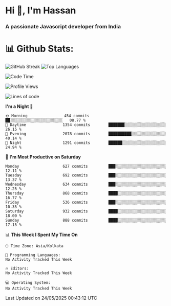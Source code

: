 # Hi 👋, I'm Hassan
### A passionate Javascript developer from India


# 📊 Github Stats:
![GitHub Streak](https://github-readme-streak-stats.herokuapp.com/?user=codeblooded47&theme=dracula&hide_border=false)
![Top Languages](https://github-readme-stats.vercel.app/api/top-langs/?username=codeblooded47&layout=compact&theme=dracula)



<!--START_SECTION:waka-->
![Code Time](http://img.shields.io/badge/Code%20Time-883%20hrs%201%20min-blue)

![Profile Views](http://img.shields.io/badge/Profile%20Views-0-blue)

![Lines of code](https://img.shields.io/badge/From%20Hello%20World%20I%27ve%20Written-23.9%20million%20lines%20of%20code-blue)

**I'm a Night 🦉** 

```text
🌞 Morning                454 commits         ██░░░░░░░░░░░░░░░░░░░░░░░   08.77 % 
🌆 Daytime                1354 commits        ███████░░░░░░░░░░░░░░░░░░   26.15 % 
🌃 Evening                2078 commits        ██████████░░░░░░░░░░░░░░░   40.14 % 
🌙 Night                  1291 commits        ██████░░░░░░░░░░░░░░░░░░░   24.94 % 
```
📅 **I'm Most Productive on Saturday** 

```text
Monday                   627 commits         ███░░░░░░░░░░░░░░░░░░░░░░   12.11 % 
Tuesday                  692 commits         ███░░░░░░░░░░░░░░░░░░░░░░   13.37 % 
Wednesday                634 commits         ███░░░░░░░░░░░░░░░░░░░░░░   12.25 % 
Thursday                 868 commits         ████░░░░░░░░░░░░░░░░░░░░░   16.77 % 
Friday                   536 commits         ███░░░░░░░░░░░░░░░░░░░░░░   10.35 % 
Saturday                 932 commits         ████░░░░░░░░░░░░░░░░░░░░░   18.00 % 
Sunday                   888 commits         ████░░░░░░░░░░░░░░░░░░░░░   17.15 % 
```


📊 **This Week I Spent My Time On** 

```text
🕑︎ Time Zone: Asia/Kolkata

💬 Programming Languages: 
No Activity Tracked This Week

🔥 Editors: 
No Activity Tracked This Week

💻 Operating System: 
No Activity Tracked This Week
```


 Last Updated on 24/05/2025 00:43:12 UTC
<!--END_SECTION:waka-->

